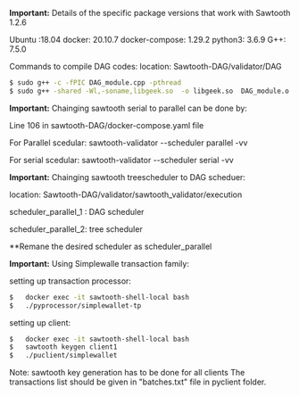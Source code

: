 **Important:**  Details of the specific package versions that work with Sawtooth 1.2.6

Ubuntu :18.04
docker:  20.10.7
docker-compose:  1.29.2
python3:  3.6.9
G++: 7.5.0


Commands to compile DAG codes:
location: Sawtooth-DAG/validator/DAG

```bash
$ sudo g++ -c -fPIC DAG_module.cpp -pthread
$ sudo g++ -shared -Wl,-soname,libgeek.so  -o libgeek.so  DAG_module.o
```

**Important:** Chainging sawtooth serial to parallel can be done by:

Line 106 in sawtooth-DAG/docker-compose.yaml file

For Parallel scedular:
    sawtooth-validator --scheduler parallel -vv 

For serial scedular:
    sawtooth-validator --scheduler serial -vv 

**Important:** Chainging sawtooth treescheduler to DAG scheduer:

location: Sawtooth-DAG/validator/sawtooth_validator/execution

scheduler_parallel_1 : DAG scheduler

scheduler_parallel_2: tree scheduler

**Remane the desired scheduler as scheduler_parallel

**Important:** Using Simplewalle transaction family:

setting up transaction processor:
```bash
$   docker exec -it sawtooth-shell-local bash
$   ./pyprocessor/simplewallet-tp
```


setting up client:
```bash
$   docker exec -it sawtooth-shell-local bash
$   sawtooth keygen client1
$   ./puclient/simplewallet
```
Note: sawtooth key generation has to be done for all clients
The transactions list should be given in "batches.txt" file in pyclient folder.


